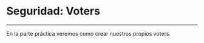 # Seguridad: Voters
-------------------

En la parte práctica veremos como crear nuestros propios voters.


